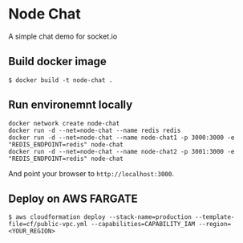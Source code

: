 # Node Chat

A simple chat demo for socket.io

## Build docker image

```
$ docker build -t node-chat .
```

## Run environemnt locally
```
docker network create node-chat
docker run -d --net=node-chat --name redis redis
docker run -d --net=node-chat --name node-chat1 -p 3000:3000 -e "REDIS_ENDPOINT=redis" node-chat
docker run -d --net=node-chat --name node-chat2 -p 3001:3000 -e "REDIS_ENDPOINT=redis" node-chat
```

And point your browser to `http://localhost:3000`.

## Deploy on AWS FARGATE

```
$ aws cloudformation deploy --stack-name=production --template-file=cf/public-vpc.yml --capabilities=CAPABILITY_IAM --region=<YOUR_REGION>
```
